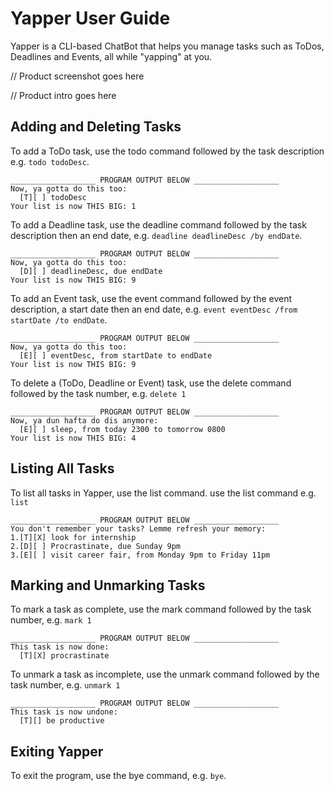 # Yapper User Guide

Yapper is a CLI-based ChatBot that 
helps you manage tasks such as ToDos, Deadlines and Events, 
all while "yapping" at you.

// Product screenshot goes here

// Product intro goes here



## Adding and Deleting Tasks

To add a ToDo task, 
use the todo command followed by the task description 
e.g. `todo todoDesc`.
```
___________________ PROGRAM OUTPUT BELOW ___________________
Now, ya gotta do this too:
  [T][ ] todoDesc
Your list is now THIS BIG: 1
```

To add a Deadline task, 
use the deadline command followed by the task description then an end date, 
e.g. `deadline deadlineDesc /by endDate`.
```
___________________ PROGRAM OUTPUT BELOW ___________________
Now, ya gotta do this too:
  [D][ ] deadlineDesc, due endDate
Your list is now THIS BIG: 9
```

To add an Event task, 
use the event command followed by the event description, a start date then an end date, 
e.g. `event eventDesc /from startDate /to endDate`.
```
___________________ PROGRAM OUTPUT BELOW ___________________
Now, ya gotta do this too:
  [E][ ] eventDesc, from startDate to endDate
Your list is now THIS BIG: 9
```

To delete a (ToDo, Deadline or Event) task,
use the delete command followed by the task number, 
e.g. `delete 1`
```
___________________ PROGRAM OUTPUT BELOW ___________________
Now, ya dun hafta do dis anymore: 
  [E][ ] sleep, from today 2300 to tomorrow 0800
Your list is now THIS BIG: 4
```

## Listing All Tasks

To list all tasks in Yapper, use the list command.
use the list command
e.g. `list`
```
___________________ PROGRAM OUTPUT BELOW ___________________
You don't remember your tasks? Lemme refresh your memory:
1.[T][X] look for internship
2.[D][ ] Procrastinate, due Sunday 9pm
3.[E][ ] visit career fair, from Monday 9pm to Friday 11pm
```

## Marking and Unmarking Tasks

To mark a task as complete, 
use the mark command followed by the task number,
e.g. `mark 1`
```
___________________ PROGRAM OUTPUT BELOW ___________________
This task is now done:
  [T][X] procrastinate
```

To unmark a task as incomplete, 
use the unmark command followed by the task number,
e.g. `unmark 1`
```
___________________ PROGRAM OUTPUT BELOW ___________________
This task is now undone:
  [T][] be productive
```

## Exiting Yapper

To exit the program, use the bye command, 
e.g. `bye`.